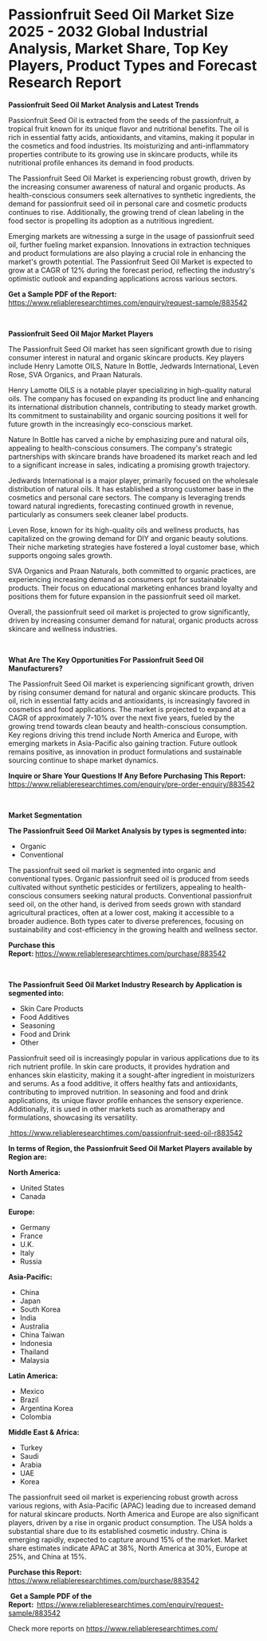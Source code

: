 <p><h1>Passionfruit Seed Oil Market Size 2025 - 2032 Global Industrial Analysis, Market Share, Top Key Players, Product Types and Forecast Research Report</h1></p><p><strong>Passionfruit Seed Oil Market Analysis and Latest Trends</strong></p>
<p><p>Passionfruit Seed Oil is extracted from the seeds of the passionfruit, a tropical fruit known for its unique flavor and nutritional benefits. The oil is rich in essential fatty acids, antioxidants, and vitamins, making it popular in the cosmetics and food industries. Its moisturizing and anti-inflammatory properties contribute to its growing use in skincare products, while its nutritional profile enhances its demand in food products.</p><p>The Passionfruit Seed Oil Market is experiencing robust growth, driven by the increasing consumer awareness of natural and organic products. As health-conscious consumers seek alternatives to synthetic ingredients, the demand for passionfruit seed oil in personal care and cosmetic products continues to rise. Additionally, the growing trend of clean labeling in the food sector is propelling its adoption as a nutritious ingredient.</p><p>Emerging markets are witnessing a surge in the usage of passionfruit seed oil, further fueling market expansion. Innovations in extraction techniques and product formulations are also playing a crucial role in enhancing the market's growth potential. The Passionfruit Seed Oil Market is expected to grow at a CAGR of 12% during the forecast period, reflecting the industry's optimistic outlook and expanding applications across various sectors.</p></p>
<p><strong>Get a Sample PDF of the Report:&nbsp;</strong> <a href="https://www.reliableresearchtimes.com/enquiry/request-sample/883542?utm_campaign=1558&utm_medium=2&utm_source=Github&utm_content=ia&utm_term=31012025&utm_id=passionfruit-seed-oil">https://www.reliableresearchtimes.com/enquiry/request-sample/883542</a></p>
<p>&nbsp;</p>
<p><strong>Passionfruit Seed Oil Major Market Players</strong></p>
<p><p>The Passionfruit Seed Oil market has seen significant growth due to rising consumer interest in natural and organic skincare products. Key players include Henry Lamotte OILS, Nature In Bottle, Jedwards International, Leven Rose, SVA Organics, and Praan Naturals. </p><p>Henry Lamotte OILS is a notable player specializing in high-quality natural oils. The company has focused on expanding its product line and enhancing its international distribution channels, contributing to steady market growth. Its commitment to sustainability and organic sourcing positions it well for future growth in the increasingly eco-conscious market.</p><p>Nature In Bottle has carved a niche by emphasizing pure and natural oils, appealing to health-conscious consumers. The company's strategic partnerships with skincare brands have broadened its market reach and led to a significant increase in sales, indicating a promising growth trajectory.</p><p>Jedwards International is a major player, primarily focused on the wholesale distribution of natural oils. It has established a strong customer base in the cosmetics and personal care sectors. The company is leveraging trends toward natural ingredients, forecasting continued growth in revenue, particularly as consumers seek cleaner label products.</p><p>Leven Rose, known for its high-quality oils and wellness products, has capitalized on the growing demand for DIY and organic beauty solutions. Their niche marketing strategies have fostered a loyal customer base, which supports ongoing sales growth.</p><p>SVA Organics and Praan Naturals, both committed to organic practices, are experiencing increasing demand as consumers opt for sustainable products. Their focus on educational marketing enhances brand loyalty and positions them for future expansion in the passionfruit seed oil market.</p><p>Overall, the passionfruit seed oil market is projected to grow significantly, driven by increasing consumer demand for natural, organic products across skincare and wellness industries.</p></p>
<p>&nbsp;</p>
<p><strong>What Are The Key Opportunities For Passionfruit Seed Oil Manufacturers?</strong></p>
<p><p>The Passionfruit Seed Oil market is experiencing significant growth, driven by rising consumer demand for natural and organic skincare products. This oil, rich in essential fatty acids and antioxidants, is increasingly favored in cosmetics and food applications. The market is projected to expand at a CAGR of approximately 7-10% over the next five years, fueled by the growing trend towards clean beauty and health-conscious consumption. Key regions driving this trend include North America and Europe, with emerging markets in Asia-Pacific also gaining traction. Future outlook remains positive, as innovation in product formulations and sustainable sourcing continue to shape market dynamics.</p></p>
<p><strong>Inquire or Share Your Questions If Any Before Purchasing This Report:</strong> <a href="https://www.reliableresearchtimes.com/enquiry/pre-order-enquiry/883542?utm_campaign=1558&utm_medium=2&utm_source=Github&utm_content=ia&utm_term=31012025&utm_id=passionfruit-seed-oil">https://www.reliableresearchtimes.com/enquiry/pre-order-enquiry/883542</a></p>
<p>&nbsp;</p>
<p><strong>Market Segmentation</strong></p>
<p><strong>The Passionfruit Seed Oil Market Analysis by types is segmented into:</strong></p>
<p><ul><li>Organic</li><li>Conventional</li></ul></p>
<p><p>The passionfruit seed oil market is segmented into organic and conventional types. Organic passionfruit seed oil is produced from seeds cultivated without synthetic pesticides or fertilizers, appealing to health-conscious consumers seeking natural products. Conventional passionfruit seed oil, on the other hand, is derived from seeds grown with standard agricultural practices, often at a lower cost, making it accessible to a broader audience. Both types cater to diverse preferences, focusing on sustainability and cost-efficiency in the growing health and wellness sector.</p></p>
<p><strong>Purchase this Report:&nbsp;</strong><a href="https://www.reliableresearchtimes.com/purchase/883542?utm_campaign=1558&utm_medium=2&utm_source=Github&utm_content=ia&utm_term=31012025&utm_id=passionfruit-seed-oil">https://www.reliableresearchtimes.com/purchase/883542</a></p>
<p>&nbsp;</p>
<p><strong>The Passionfruit Seed Oil Market Industry Research by Application is segmented into:</strong></p>
<p><ul><li>Skin Care Products</li><li>Food Additives</li><li>Seasoning</li><li>Food and Drink</li><li>Other</li></ul></p>
<p><p>Passionfruit seed oil is increasingly popular in various applications due to its rich nutrient profile. In skin care products, it provides hydration and enhances skin elasticity, making it a sought-after ingredient in moisturizers and serums. As a food additive, it offers healthy fats and antioxidants, contributing to improved nutrition. In seasoning and food and drink applications, its unique flavor profile enhances the sensory experience. Additionally, it is used in other markets such as aromatherapy and formulations, showcasing its versatility.</p></p>
<p><a href="https://www.reliableresearchtimes.com/passionfruit-seed-oil-r883542?utm_campaign=1558&utm_medium=2&utm_source=Github&utm_content=ia&utm_term=31012025&utm_id=passionfruit-seed-oil">&nbsp;https://www.reliableresearchtimes.com/passionfruit-seed-oil-r883542</a></p>
<p><strong>In terms of Region, the Passionfruit Seed Oil Market Players available by Region are:</strong></p>
<p>
    <p> <strong> North America: </strong>
        <ul>
            <li>United States</li>
            <li>Canada</li>
        </ul>
        </p> 
    <p> <strong> Europe: </strong>
        <ul>
            <li>Germany</li>
            <li>France</li>
            <li>U.K.</li>
            <li>Italy</li>
            <li>Russia</li>
        </ul>
        </p> 
    <p> <strong> Asia-Pacific: </strong>
        <ul>
            <li>China</li>
            <li>Japan</li>
            <li>South Korea</li>
            <li>India</li>
            <li>Australia</li>
            <li>China Taiwan</li>
            <li>Indonesia</li>
            <li>Thailand</li>
            <li>Malaysia</li>
        </ul>
        </p> 
    <p> <strong> Latin America: </strong>
        <ul>
            <li>Mexico</li>
            <li>Brazil</li>
            <li>Argentina Korea</li>
            <li>Colombia</li>
        </ul>
        </p> 
    <p> <strong> Middle East & Africa: </strong>
        <ul>
            <li>Turkey</li>
            <li>Saudi</li>
            <li>Arabia</li>
            <li>UAE</li>
            <li>Korea</li>
        </ul>
    </p>
    </p>
<p><p>The passionfruit seed oil market is experiencing robust growth across various regions, with Asia-Pacific (APAC) leading due to increased demand for natural skincare products. North America and Europe are also significant players, driven by a rise in organic product consumption. The USA holds a substantial share due to its established cosmetic industry. China is emerging rapidly, expected to capture around 15% of the market. Market share estimates indicate APAC at 38%, North America at 30%, Europe at 25%, and China at 15%.</p></p>
<p><strong>Purchase this Report: </strong><a href="https://www.reliableresearchtimes.com/purchase/883542?utm_campaign=1558&utm_medium=2&utm_source=Github&utm_content=ia&utm_term=31012025&utm_id=passionfruit-seed-oil">https://www.reliableresearchtimes.com/purchase/883542</a></p>
<p>&nbsp;<strong>Get a Sample PDF of the Report:&nbsp;&nbsp;</strong><a href="https://www.reliableresearchtimes.com/enquiry/request-sample/883542?utm_campaign=1558&utm_medium=2&utm_source=Github&utm_content=ia&utm_term=31012025&utm_id=passionfruit-seed-oil">https://www.reliableresearchtimes.com/enquiry/request-sample/883542</a></p>
<p><strong></strong></p>
<p>Check more reports on <a href="https://www.reliableresearchtimes.com/?utm_campaign=1558&utm_medium=2&utm_source=Github&utm_content=ia&utm_term=31012025&utm_id=passionfruit-seed-oil">https://www.reliableresearchtimes.com/</a></p>